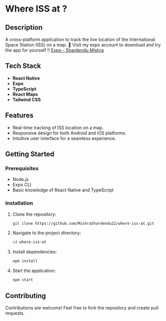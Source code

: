 # Where ISS at ?

## Description

A cross-platform application to track the live location of the International Space Station (ISS) on a map. 🚀
Visit my expo account to download and try the app for yourself !!
[Expo - Shardendu Mishra](https://expo.dev/accounts/shardendumishra22)

## Tech Stack

- **React Native**  
- **Expo**  
- **TypeScript**  
- **React Maps**  
- **Tailwind CSS**

## Features

- Real-time tracking of ISS location on a map.
- Responsive design for both Android and iOS platforms.
- Intuitive user interface for a seamless experience.

## Getting Started

### Prerequisites

- Node.js
- Expo CLI
- Basic knowledge of React Native and TypeScript

### Installation

1. Clone the repository:
   ```bash
   git clone https://github.com/MishraShardendu22/where-iss-at.git
   ```

2. Navigate to the project directory:
   ```bash
   cd where-iss-at
   ```

3. Install dependencies:
   ```bash
   npm install
   ```

4. Start the application:
   ```bash
   npm start
   ```

## Contributing

Contributions are welcome! Feel free to fork the repository and create pull requests.
